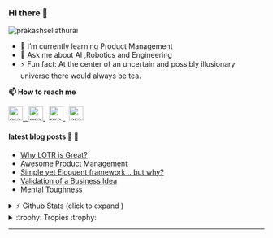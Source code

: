 ### Hi there 👋 

<img src="https://komarev.com/ghpvc/?username=prakashsellathurai" alt="prakashsellathurai" /> 


- 🌱 I’m currently learning Product Management
- 💬 Ask me about AI ,Robotics and Engineering
- ⚡ Fun fact: At the center of an uncertain and possibly illusionary universe there would always be tea.

<strong>📫 How to reach me </strong>


<p >
  <a href="https://www.prakashsellathurai.com">
  <img  alt="prakashsellathurai | Website" width="28" height="28" src="https://img.icons8.com/ios/50/000000/domain.png" />
  &nbsp;
  </a>
  <a href="https://dev.to/prakashsellathurai">
    <img src="https://d2fltix0v2e0sb.cloudfront.net/dev-badge.svg" alt="prakashsellathurai's DEV Profile" height="28" width="28">
  </a>
   &nbsp;
  <a href="https://www.linkedin.com/in/prakashsellathurai/">
 <img  alt="prakashsellathurai | LinkedIn" width="28" height="28"  src="https://img.icons8.com/fluent/48/000000/linkedin.png" />
   </a>
 &nbsp;
  <a href="https://twitter.com/prakash1729brt">
 <img  alt="prakash1729brt | Twitter" width="28" height="28" src="https://img.icons8.com/color/50/000000/twitter.png" />
  </a>

 </p>
 
#### latest blog posts :scroll: :scroll:
<!-- BLOG-POST-LIST:START -->
- [Why LOTR is Great?](https://www.prakashsellathurai.com/blog/2020/10/14/Why-lotr-is-great)
- [Awesome Product Management](https://www.prakashsellathurai.com/blog/2020/10/03/awesome-product-management)
- [Simple yet Eloquent framework .. but why?](https://www.prakashsellathurai.com/blog/2020/09/22/simple-yet-eloquent-framework-but-why)
- [Validation of a Business Idea](https://www.prakashsellathurai.com/blog/2020/01/17/idea-validation)
- [Mental Toughness](https://www.prakashsellathurai.com/blog/2018/04/11/mental-toughness)
<!-- BLOG-POST-LIST:END -->


<details>
 <summary> ⚡  Github Stats (click to expand )</summary>
 

<br>

<!--Waka readme workflow https://github.com/anmol098/waka-readme-stats/-->
<!--START_SECTION:waka-->
![Lines of code](https://img.shields.io/badge/From%20Hello%20World%20I%27ve%20Written-11.0%20million%20lines%20of%20code-blue)

**🐱 My Github Data** 

> 🏆 1,095 Contributions in the Year 2020
 > 
> 📦 355.8 kB Used in Github's Storage 
 > 
> 💼 Opted to Hire
 > 
> 📜 86 Public Repositories
 > 
> 🔑 6 Private Repositories 

**I'm an Early 🐤** 

```text
🌞 Morning    58 commits     ██░░░░░░░░░░░░░░░░░░░░░░░   9.88% 
🌆 Daytime    292 commits    ████████████░░░░░░░░░░░░░   49.74% 
🌃 Evening    195 commits    ████████░░░░░░░░░░░░░░░░░   33.22% 
🌙 Night      42 commits     █░░░░░░░░░░░░░░░░░░░░░░░░   7.16%

```
📅 **I'm Most Productive on Tuesday** 

```text
Monday       105 commits    ████░░░░░░░░░░░░░░░░░░░░░   17.89% 
Tuesday      106 commits    ████░░░░░░░░░░░░░░░░░░░░░   18.06% 
Wednesday    79 commits     ███░░░░░░░░░░░░░░░░░░░░░░   13.46% 
Thursday     54 commits     ██░░░░░░░░░░░░░░░░░░░░░░░   9.2% 
Friday       75 commits     ███░░░░░░░░░░░░░░░░░░░░░░   12.78% 
Saturday     82 commits     ███░░░░░░░░░░░░░░░░░░░░░░   13.97% 
Sunday       86 commits     ███░░░░░░░░░░░░░░░░░░░░░░   14.65%

```


📊 **This Week I Spent My Time On** 

```text
```

**I Mostly Code in JavaScript** 

```text
JavaScript               11 repos            ██████░░░░░░░░░░░░░░░░░░░   26.19% 
Python                   9 repos             █████░░░░░░░░░░░░░░░░░░░░   21.43% 
Jupyter Notebook         8 repos             ████░░░░░░░░░░░░░░░░░░░░░   19.05% 
TypeScript               3 repos             █░░░░░░░░░░░░░░░░░░░░░░░░   7.14% 
CSS                      2 repos             █░░░░░░░░░░░░░░░░░░░░░░░░   4.76%

```



<!--END_SECTION:waka-->
</details>

<details>
  <summary> :trophy: Tropies :trophy: </summary>
  
  <br>
  
  [![trophy](https://github-profile-trophy-wine.vercel.app/?username=prakashsellathurai)](https://github.com/prakashsellathurai/github-profile-trophy)
 </details>

---



